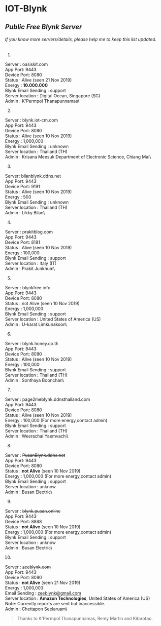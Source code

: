 # **IOT-Blynk**

## *Public Free Blynk Server*
###### If you know more servers/details, please help me to keep this list updated.


1.
Server : oasiskit.com\
App Port: 9443\
Device Port: 8080\
Status : Alive (seen 21 Nov 2019)\
Energy : **10.000.000**\
Blynk Email Sending : support\
Server location : Digital Ocean, Singapore (SG)\
Admin : K'Permpol Thanapunnamas\

2.
Server : blynk.iot-cm.com\
App Port: 9443\
Device Port: 8080\
Status : Alive (seen 10 Nov 2019)\
Energy : 1,000,000\
Blynk Email Sending : unknown\
Server location : Thailand (TH)\
Admin : Krisana Meesuk Department of Electronic Science, Chiang Mai\

3.
Server: bilanblynk.ddns.net\
App Port: 9443\
Device Port: 9191\
Status : Alive (seen 10 Nov 2019)\
Energy : 500\
Blynk Email Sending : unknown\
Server location : Thailand (TH)\
Admin : Likky Bilan\

4.
Server : prakitblog.com\
App Port: 9443\
Device Port: 8181\
Status : Alive (seen 10 Nov 2019)\
Energy : 100,000\
Blynk Email Sending : support\
Server location : Italy (IT)\
Admin : Prakit Junkhum\

5.
Server : blynkfree.info\
App Port: 9443\
Device Port: 8080\
Status : not Alive (seen 10 Nov 2019)\
Energy : 1,000,000\
Blynk Email Sending : support\
Server location : United States of America (US)\
Admin : U-karat Limkunakoon\

6.
Server : blynk.honey.co.th\
App Port: 9443\
Device Port: 8080\
Status : Alive (seen 10 Nov 2019)\
Energy : 100,000\
Blynk Email Sending : support\
Server location : Thailand (TH)\
Admin : Sonthaya Boonchan\

7.
Server : page2meblynk.ddnsthailand.com\
App Port: 9443\
Device Port: 8080\
Status : Alive (seen 10 Nov 2019)\
Energy : 100,000 (For more energy,contact admin)\
Blynk Email Sending : support\
Server location : Thailand (TH)\
Admin : Weerachai Yaemvachi\

8.
Server : ~~PusanBlynk.ddns.net~~\
App Port: 9443\
Device Port: 8080\
Status : **not Alive** (seen 10 Nov 2019)\
Energy : 1,000,000 (For more energy,contact admin)\
Blynk Email Sending : support\
Server location : unknow\
Admin : Busan Electric\

9.
Server : ~~blynk.pusan.online~~\
App Port: 9443\
Device Port: 8888\
Status : **not Alive** (seen 10 Nov 2019)\
Energy : 1,000,000 (For more energy,contact admin)\
Blynk Email Sending : support\
Server location : unknow\
Admin : Busan Electric\

10.
Server : ~~zeeblynk.com~~\
App Port: 9443\
Device Port: 8080\
Status : **not Alive** (seen 21 Nov 2019)\
Energy : 1,000,000\
Email Sending : zeeblynk@gmail.com\
Server location : **Amazon Technologies**, United States of America (US)\
Note: Currently reports are sent but inaccessible.\
Admin : Chettapon Seelaruam\


> Thanks to K'Permpol Thanapunnamas, Remy Martin and Kitarotao.
